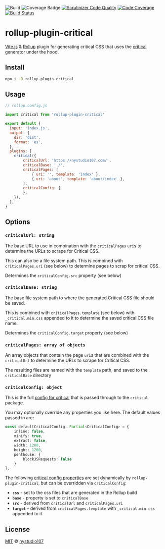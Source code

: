 ![Build](https://github.com/nystudio107/rollup-plugin-critical/actions/workflows/node.js.yml/badge.svg)
![Coverage Badge](https://img.shields.io/endpoint?url=https://gist.githubusercontent.com/khalwat/550f6ee414a26e0c8eae7cb6af3c214e/raw/rollup-plugin-critical__heads_master.json)
[![Scrutinizer Code Quality](https://scrutinizer-ci.com/g/nystudio107/rollup-plugin-critical/badges/quality-score.png?b=master)](https://scrutinizer-ci.com/g/nystudio107/rollup-plugin-critical/?branch=master)
[![Code Coverage](https://scrutinizer-ci.com/g/nystudio107/rollup-plugin-critical/badges/coverage.png?b=master)](https://scrutinizer-ci.com/g/nystudio107/rollup-plugin-critical/?branch=master)
[![Build Status](https://scrutinizer-ci.com/g/nystudio107/rollup-plugin-critical/badges/build.png?b=master)](https://scrutinizer-ci.com/g/nystudio107/rollup-plugin-critical/build-status/master)

# rollup-plugin-critical

[Vite.js](https://vitejs.dev/) & [Rollup](https://rollupjs.org/) plugin for generating critical CSS that uses the [critical](https://github.com/addyosmani/critical) generator under the hood.

## Install

```bash
npm i -D rollup-plugin-critical
```

## Usage

```js
// rollup.config.js

import critical from 'rollup-plugin-critical'

export default {
  input: 'index.js',
  output: {
    dir: 'dist',
    format: 'es',
  },
  plugins: [
    critical({
        criticalUrl: 'https://nystudio107.com/',
        criticalBase: './',
        criticalPages: [
            { uri: '', template: 'index' },
            { uri: 'about', template: 'about/index' },
        ],
        criticalConfig: {
        },
    }),
  ],
}
```

## Options

### `criticalUrl: string`

The base URL to use in combination with the `criticalPages` `uri`s to determine the URLs to scrape for Critical CSS.

This can also be a file system path. This is combined with `criticalPages.uri` (see below) to determine pages to scrap for critical CSS.

Determines the `criticalConfig.src` property (see below)

### `criticalBase: string`

The base file system path to where the generated Critical CSS file should be saved.

This is combined with `criticalPages.template` (see below) with `_critical.min.css` appended to it to determine the saved critical CSS file name.

Determines the `criticalConfig.target` property (see below)

### `criticalPages: array of objects`

An array objects that contain the page `uri`s that are combined with the `criticalUrl` to determine the URLs to scrape for Critical CSS.

The resulting files are named with the `template` path, and saved to the `criticalBase` directory

### `criticalConfig: object`

This is the full [config for critical](https://github.com/addyosmani/critical#options) that is passed through to the `critical` package.

You may optionally override any properties you like here. The default values passed in are:

```ts
const defaultCriticalConfig: Partial<CriticalConfig> = {
    inline: false,
    minify: true,
    extract: false,
    width: 1200,
    height: 1200,
    penthouse: {
        blockJSRequests: false
    }
};
```

The following [critical config properties](https://github.com/addyosmani/critical#options) are set dynamically by `rollup-plugin-critical`, but can be overridden via `criticalConfig`:

- **`css`** - set to the css files that are generated in the Rollup build
- **`base`** - property is set to `criticalBase`
- **`src`** - derived from `criticalUrl` and `criticalPages.uri`
- **`target`** - derived from `criticalPages.template` with `_critical.min.css` appended to it

## License

[MIT](LICENSE) © [nystudio107](https://nystudio107.com)

